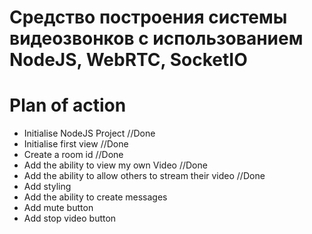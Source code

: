 # Средство построения системы видеозвонков с использованием NodeJS, WebRTC, SocketIO

# Plan of action

- Initialise NodeJS Project //Done
- Initialise first view //Done
- Create a room id //Done
- Add the ability to view my own Video //Done
- Add the ability to allow others to stream their video //Done
- Add styling
- Add the ability to create messages
- Add mute button
- Add stop video button
